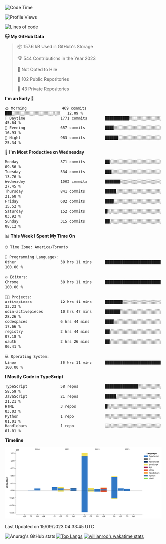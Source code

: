 <!--START_SECTION:waka-->
![Code Time](http://img.shields.io/badge/Code%20Time-591%20hrs%2057%20mins-blue)

![Profile Views](http://img.shields.io/badge/Profile%20Views-0-blue)

![Lines of code](https://img.shields.io/badge/From%20Hello%20World%20I%27ve%20Written-2.4%20million%20lines%20of%20code-blue)

**🐱 My GitHub Data** 

> 📦 157.6 kB Used in GitHub's Storage 
 > 
> 🏆 544 Contributions in the Year 2023
 > 
> 🚫 Not Opted to Hire
 > 
> 📜 102 Public Repositories 
 > 
> 🔑 43 Private Repositories 
 > 
**I'm an Early 🐤** 

```text
🌞 Morning                469 commits         ███░░░░░░░░░░░░░░░░░░░░░░   12.09 % 
🌆 Daytime                1771 commits        ███████████░░░░░░░░░░░░░░   45.64 % 
🌃 Evening                657 commits         ████░░░░░░░░░░░░░░░░░░░░░   16.93 % 
🌙 Night                  983 commits         ██████░░░░░░░░░░░░░░░░░░░   25.34 % 
```
📅 **I'm Most Productive on Wednesday** 

```text
Monday                   371 commits         ██░░░░░░░░░░░░░░░░░░░░░░░   09.56 % 
Tuesday                  534 commits         ███░░░░░░░░░░░░░░░░░░░░░░   13.76 % 
Wednesday                1065 commits        ███████░░░░░░░░░░░░░░░░░░   27.45 % 
Thursday                 841 commits         █████░░░░░░░░░░░░░░░░░░░░   21.68 % 
Friday                   602 commits         ████░░░░░░░░░░░░░░░░░░░░░   15.52 % 
Saturday                 152 commits         █░░░░░░░░░░░░░░░░░░░░░░░░   03.92 % 
Sunday                   315 commits         ██░░░░░░░░░░░░░░░░░░░░░░░   08.12 % 
```


📊 **This Week I Spent My Time On** 

```text
🕑︎ Time Zone: America/Toronto

💬 Programming Languages: 
Other                    38 hrs 11 mins      █████████████████████████   100.00 % 

🔥 Editors: 
Chrome                   38 hrs 11 mins      █████████████████████████   100.00 % 

🐱‍💻 Projects: 
activepieces             12 hrs 41 mins      ████████░░░░░░░░░░░░░░░░░   33.23 % 
odin-activepieces        10 hrs 47 mins      ███████░░░░░░░░░░░░░░░░░░   28.26 % 
codespaces               6 hrs 44 mins       ████░░░░░░░░░░░░░░░░░░░░░   17.66 % 
registry                 2 hrs 44 mins       ██░░░░░░░░░░░░░░░░░░░░░░░   07.18 % 
oauth                    2 hrs 26 mins       ██░░░░░░░░░░░░░░░░░░░░░░░   06.41 % 

💻 Operating System: 
Linux                    38 hrs 11 mins      █████████████████████████   100.00 % 
```

**I Mostly Code in TypeScript** 

```text
TypeScript               58 repos            ███████████████░░░░░░░░░░   58.59 % 
JavaScript               21 repos            █████░░░░░░░░░░░░░░░░░░░░   21.21 % 
HTML                     3 repos             █░░░░░░░░░░░░░░░░░░░░░░░░   03.03 % 
Python                   1 repo              ░░░░░░░░░░░░░░░░░░░░░░░░░   01.01 % 
Handlebars               1 repo              ░░░░░░░░░░░░░░░░░░░░░░░░░   01.01 % 
```



**Timeline**

![Lines of Code chart](https://raw.githubusercontent.com/wise-introvert/wise-introvert/master/assets/bar_graph.png)


 Last Updated on 15/09/2023 04:33:45 UTC
<!--END_SECTION:waka-->

![Anurag's GitHub stats](https://github-readme-stats.vercel.app/api?username=wise-introvert&count_private=true&show_icons=true)
[![Top Langs](https://github-readme-stats.vercel.app/api/top-langs/?username=wise-introvert&langs_count=10)](https://github.com/anuraghazra/github-readme-stats)
[![willianrod's wakatime stats](https://github-readme-stats.vercel.app/api/wakatime?username=wiseintrovert)](https://github.com/anuraghazra/github-readme-stats)
